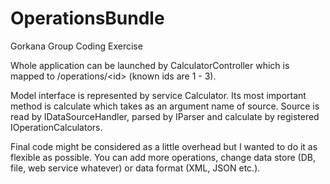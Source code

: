 OperationsBundle
================

Gorkana Group Coding Exercise

Whole application can be launched by CalculatorController which is mapped to /operations/\<id\> (known ids are 1 - 3).

Model interface is represented by service Calculator. Its most important method is calculate which takes as an argument name of source. Source is read by IDataSourceHandler, parsed
by IParser and calculate by registered IOperationCalculators.

Final code might be considered as a little overhead but I wanted to do it as flexible as possible. You can add more operations, change data store (DB, file, web service whatever) or data format (XML, JSON etc.).